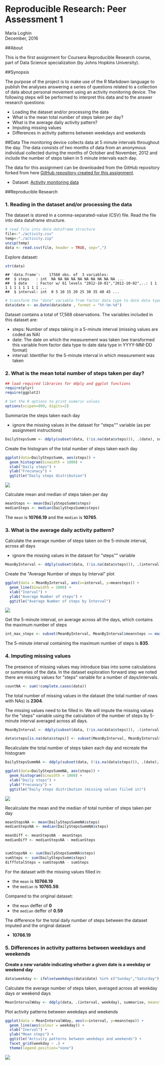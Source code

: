 # Reproducible Research: Peer Assessment 1
Maria Loghin  
December, 2016  



##About

This is the first assignment for Coursera Reproducible Research course, part of Data Science specialization (by Johns Hopkins University). 


##Synopsis

The purpose of the project is to make use of the R Markdown language to publish the analyses answering a series of questions related to a collection of data about personal movement using an activity monitoring device.
The following steps will be performed to interpret this data and to the answer research questions:

- Loading the dataset and/or processing the data
- What is the mean total number of steps taken per day?
- What is the average daily activity pattern?
- Imputing missing values
- Differences in activity patterns between weekdays and weekends

##Data
The monitoring device collects data at 5 minute intervals throughout the day. The data consists of two months of data from an anonymous individual collected during the months of October and November, 2012 and include the number of steps taken in 5 minute intervals each day.

The data for this assignment can be downloaded from the GitHub repository forked from here [GitHub repository created for this assignment](http://github.com/rdpeng/RepData_PeerAssessment1).

- Dataset: [Activity monitoring data](https://github.com/rdpeng/RepData_PeerAssessment1/blob/master/activity.zip)


##Reproducible Research

### 1. Reading in the dataset and/or processing the data




The dataset is stored in a comma-separated-value (CSV) file. Read the file into data dataframe structure.


```r
# read file into data dataframe structure
file<-"./activity.csv"
temp<-"./activity.zip"
unzip(temp)
data <- read.csv(file, header = TRUE, sep=",")
```


Explore dataset:


```r
str(data)
```

```
## 'data.frame':	17568 obs. of  3 variables:
##  $ steps   : int  NA NA NA NA NA NA NA NA NA NA ...
##  $ date    : Factor w/ 61 levels "2012-10-01","2012-10-02",..: 1 1 1 1 1 1 1 1 1 1 ...
##  $ interval: int  0 5 10 15 20 25 30 35 40 45 ...
```

```r
# transform the "date" variable from factor data type to date data type
data$date <- as.Date(data$date , format = "%Y-%m-%d")
```

Dataset contains a total of 17,568 observations.
The variables included in this dataset are:

- steps: Number of steps taking in a 5-minute interval (missing values are coded as NA)
- date: The date on which the measurement was taken (we transformed this variable from factor data type to date data type in YYYY-MM-DD format)
- interval: Identifier for the 5-minute interval in which measurement was taken




### 2. What is the mean total number of steps taken per day?



```r
## load required libraries for ddply and ggplot functions
require(plyr)
require(ggplot2)

# Set the R options to print numeric values
options(scipen=999, digits=2)
```

Summarize the steps taken each day

- ignore the missing values in the dataset for "steps"" variable (as per assignment instructions) 


```r
DailyStepsSumm <- ddply(subset(data, (!is.na(data$steps))), .(date), summarise, steps = sum(steps))
```

Create the histogram of the total number of steps taken each day


```r
ggplot(data=DailyStepsSumm, aes(steps)) +
  geom_histogram(binwidth = 1000) +
  xlab("Daily steps") + 
  ylab("Frecunacy") + 
  ggtitle("Daily steps distribution")
```

![](./PA1_template_files/figure-html/unnamed-chunk-2-1.png) 

Calculate mean and median of steps taken per day


```r
meanSteps <- mean(DailyStepsSumm$steps)
medianSteps <- median(DailyStepsSumm$steps)
```

The `mean` is **10766.19** and the `median` is **10765**.


### 3. What is the average daily activity pattern?

Calculate the average number of steps taken on the 5-minute interval, across all days

- ignore the missing values in the dataset for "steps"" variable 



```r
MeanByInterval <- ddply(subset(data, (!is.na(data$steps))), .(interval), summarise, meansteps = mean(steps))
```

Create the "Average Number of steps by Interval" plot


```r
ggplot(data = MeanByInterval, aes(x=interval, y=meansteps)) +
  geom_line(binwidth = 1000) +
  xlab("Inerval") + 
  ylab("Average Number of steps") + 
  ggtitle("Average Number of steps by Interval")
```

![](./PA1_template_files/figure-html/dailypattplot-1.png) 

Get the 5-minute interval, on average across all the days, which contains the maximum number of steps


```r
int_max_steps <- subset(MeanByInterval, MeanByInterval$meansteps == max(MeanByInterval$meansteps))$interval
```

The 5-minute interval containing the maximum number of steps is **835**.


### 4. Imputing missing values

The presence of missing values may introduce bias into some calculations or summaries of the data. 
In the dataset exploration forward step we noted there are missing values for "steps" variable for a number of days/intervals.


```r
countNA <- sum(!complete.cases(data))
```

The total number of missing values in the dataset (the total number of rows with NAs) is **2304**.

The missing values need to be filled in. We will impute the missing values for the "steps" variable using the calculation of the number of steps by 5-minute interval averaged across all days.  


```r
MeanByInterval <- ddply(subset(data, (!is.na(data$steps))), .(interval), summarise, meansteps = mean(steps, na.rm = TRUE))

data$steps[is.na(data$steps)] <- subset(MeanByInterval, MeanByInterval$interval == data$interval[is.na(data$steps)])$meansteps
```

Recalculate the total number of steps taken each day and recreate the histogram


```r
DailyStepsSummNA <- ddply(subset(data, (!is.na(data$steps))), .(date), summarise, steps = sum(steps))

ggplot(data=DailyStepsSummNA, aes(steps)) +
  geom_histogram(binwidth = 1000) +
  xlab("Daily steps") + 
  ylab("Frecunacy") + 
  ggtitle("Daily steps distribution (missing values fiiled in)")
```

![](./PA1_template_files/figure-html/unnamed-chunk-4-1.png) 

Recalculate the mean and the median of total number of steps taken per day


```r
meanStepsNA <- mean(DailyStepsSummNA$steps)
medianStepsNA <- median(DailyStepsSummNA$steps)

meanDiff <- meanStepsNA - meanSteps
medianDiff <- medianStepsNA - medianSteps


sumStepsNA <- sum(DailyStepsSummNA$steps)
sumSteps <- sum(DailyStepsSumm$steps)
diffTotalSteps = sumStepsNA - sumSteps
```


For the dataset with the missing values filled in:

 - the `mean` is **10766.19** 
 - the `median` is **10765.59**.
 
 Compared to the original dataset:
 
- the `mean` deffer of **0**
- the `median` deffer of **0.59**

The difference for the total daily number of steps between the dataset imputed and the original dataset

- **10766.19**


### 5. Differences in activity patterns between weekdays and weekends


**Create a new variable indicating whether a given date is a weekday or weekend day**


```r
data$weekday <- ifelse(weekdays(data$date) %in% c("Sunday","Saturday"),"Weekend", "Weekday") 
```

Calculate the average number of steps taken, averaged across all weekday days or weekend days


```r
MeanIntervalWday <- ddply(data, .(interval, weekday), summarise, meansteps = mean(steps, na.rm = TRUE))
```

Plot activity patterns between weekdays and weekends


```r
ggplot(data = MeanIntervalWday, aes(x=interval, y=meansteps)) +
  geom_line(aes(colour = weekday)) +
  xlab("Inerval") + 
  ylab("Mean steps") + 
  ggtitle("Activity patterns between weekdays and weekends") +
  facet_grid(weekday ~ .) +
  theme(legend.position="none")
```

![](./PA1_template_files/figure-html/unnamed-chunk-8-1.png) 


